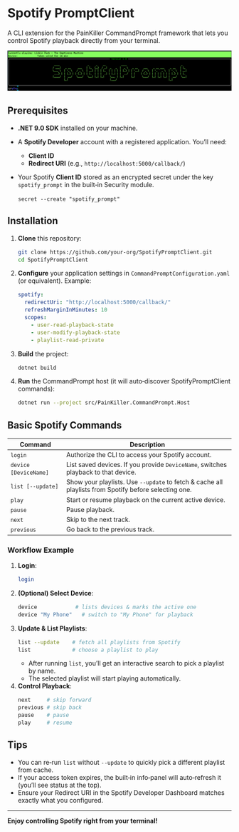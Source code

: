 # Spotify PromptClient

A CLI extension for the PainKiller CommandPrompt framework that lets you control Spotify playback directly from your terminal.

<img src="images/logo2.png" width="640">

## Prerequisites

- **.NET 9.0 SDK** installed on your machine.
- A **Spotify Developer** account with a registered application. You’ll need:
  - **Client ID**
  - **Redirect URI** (e.g., `http://localhost:5000/callback/`)
- Your Spotify **Client ID** stored as an encrypted secret under the key `spotify_prompt` in the built‑in Security module.

   ```secret --create "spotify_prompt"```


## Installation

1. **Clone** this repository:
   ```bash
   git clone https://github.com/your-org/SpotifyPromptClient.git
   cd SpotifyPromptClient
   ```

2. **Configure** your application settings in `CommandPromptConfiguration.yaml` (or equivalent). Example:
   ```yaml
   spotify:
     redirectUri: "http://localhost:5000/callback/"
     refreshMarginInMinutes: 10
     scopes:
       - user-read-playback-state
       - user-modify-playback-state
       - playlist-read-private   
   ```

3. **Build** the project:
   ```bash
   dotnet build
   ```

4. **Run** the CommandPrompt host (it will auto‑discover SpotifyPromptClient commands):
   ```bash
   dotnet run --project src/PainKiller.CommandPrompt.Host
   ```

## Basic Spotify Commands

| Command                   | Description                                                                                           |
|---------------------------|-------------------------------------------------------------------------------------------------------|
| `login`                   | Authorize the CLI to access your Spotify account.                                                     |
| `device [DeviceName]`     | List saved devices. If you provide `DeviceName`, switches playback to that device.                  |
| `list [--update]`         | Show your playlists. Use `--update` to fetch & cache all playlists from Spotify before selecting one. |
| `play`                    | Start or resume playback on the current active device.                                                |
| `pause`                   | Pause playback.                                                                                       |
| `next`                    | Skip to the next track.                                                                               |
| `previous`                | Go back to the previous track.                                                                        |

### Workflow Example

1. **Login**:
   ```bash
   login
   ```
2. **(Optional) Select Device**:
   ```bash
   device            # lists devices & marks the active one
   device "My Phone"   # switch to "My Phone" for playback
   ```
3. **Update & List Playlists**:
   ```bash
   list --update    # fetch all playlists from Spotify
   list             # choose a playlist to play
   ```
   - After running `list`, you’ll get an interactive search to pick a playlist by name.
   - The selected playlist will start playing automatically.
4. **Control Playback**:
   ```bash
   next     # skip forward
   previous # skip back
   pause    # pause
   play     # resume
   ```

## Tips

- You can re‑run `list` without `--update` to quickly pick a different playlist from cache.
- If your access token expires, the built‑in info‑panel will auto‑refresh it (you’ll see status at the top).
- Ensure your Redirect URI in the Spotify Developer Dashboard matches exactly what you configured.

---

**Enjoy controlling Spotify right from your terminal!**

